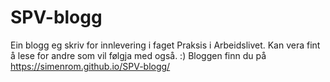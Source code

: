 # SPV-blogg
Ein blogg eg skriv for innlevering i faget Praksis i Arbeidslivet. 
Kan vera fint å lese for andre som vil følgja med også. :)
Bloggen finn du på https://simenrom.github.io/SPV-blogg/
